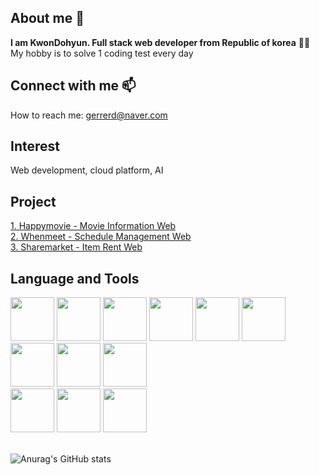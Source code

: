 <!-- Hi there 👋 -->

<!--
**Dormailler/Dormailler** is a ✨ _special_ ✨ repository because its `README.md` (this file) appears on your GitHub profile.

Here are some ideas to get you started:

- 🔭 I’m currently working on ...
- 🌱 I’m currently learning ...
- 👯 I’m looking to collaborate on ...
- 🤔 I’m looking for help with ...
- 💬 Ask me about ...
- 📫 How to reach me: ...
- 😄 Pronouns: ...
- ⚡ Fun fact: ...
-->
<!-- 주석 --> 

<!-- 인사말 -->  <!-- 글씨 강조 ** / 줄바꿈<br> 스페이스 두번 이상 --> 


<!-- 나에 대한 설명 -->  <!-- <h1><h2> # ## 1~6 -->
## About me 🌱  
**I am KwonDohyun. Full stack web developer from Republic of korea** 👨‍💼 <br/>
My hobby is to solve 1 coding test every day

<!-- 연락 정보 --> <!-- email,url -->
## Connect with me 📫
How to reach me: gerrerd@naver.com

<!-- 관심분야 -->
## Interest
Web development, cloud platform, AI
<!-- 최근 프로젝트 --> <!-- [표시내용](링크 url) -->
## Project
[1. Happymovie - Movie Information Web](https://github.com/Dormailler/Happy_movie)<br/>
[2. Whenmeet - Schedule Management Web](https://github.com/Dormailler/team01)<br/>
[3. Sharemarket - Item Rent Web](https://github.com/Dormailler/team03_final_project)

<!-- 사용할 수 있는 언어 및 툴 -->

## Language and Tools

<span>
<img src="https://cdn.jsdelivr.net/gh/devicons/devicon/icons/html5/html5-original-wordmark.svg" width="70px" heigth="70px" />  
<img src="https://cdn.jsdelivr.net/gh/devicons/devicon/icons/css3/css3-original-wordmark.svg" width="70px" heigth="70px"/>  
<img src="https://cdn.jsdelivr.net/gh/devicons/devicon/icons/javascript/javascript-original.svg" width="70px" heigth="70px"/>  
<img src="https://cdn.jsdelivr.net/gh/devicons/devicon/icons/jquery/jquery-original-wordmark.svg" width="70px" heigth="70px" />
<img src="https://cdn.jsdelivr.net/gh/devicons/devicon/icons/java/java-original-wordmark.svg" width="70px" heigth="70px"/>   
<img src="https://cdn.jsdelivr.net/gh/devicons/devicon/icons/spring/spring-original-wordmark.svg" width="70px" heigth="70px"/>  
<img src="https://cdn.jsdelivr.net/gh/devicons/devicon/icons/mysql/mysql-original-wordmark.svg" width="70px" heigth="70px"/>  
<img src="https://cdn.jsdelivr.net/gh/devicons/devicon/icons/react/react-original-wordmark.svg" width="70px" heigth="70px"/>
<img src="https://cdn.jsdelivr.net/gh/devicons/devicon/icons/python/python-original-wordmark.svg" width="70px" heigth="70px"/><br/>
<img src="https://cdn.jsdelivr.net/gh/devicons/devicon/icons/c/c-original.svg" width="70px" heigth="70px"/>
<img src="https://cdn.jsdelivr.net/gh/devicons/devicon/icons/cplusplus/cplusplus-original.svg" width="70px" heigth="70px"/>
<img src="https://i.namu.wiki/i/wGqByFKy0jThNbbsbJXJnLWDMOXjRGF9yLnAX9RYpiEJ6rk3XBKGd-YTEQbI_NOIyIb7h4lwoVKSPK-mzJh3VA.svg" width="70px" heigth="70px"/>
</span>
<br/>


<!-- 1. 글자 -->

<!-- 2. 벳지  ![Static Badge](https://img.shields.io/badge/[badgeContent:표시할이름-색상]?style=[plastic, flat, flat-square, for-the-badge, social]&logo=[기술스택아이콘]&logoColor=[로고색])-->
<!--
![Static Badge](https://img.shields.io/badge/React-%2361DAFB?logo=react&logoColor=black)
![Static Badge](https://img.shields.io/badge/SpringBoot-6DB33F?style=flat&logo=springboot&logoColor=white)
-->
<!-- 3. 이미지 ![대체 텍스트(alt)](이미지_소스_URL "이미지 설명(title)")-->
<!-- ![java](https://cdn.jsdelivr.net/gh/devicons/devicon/icons/java/java-original-wordmark.svg)  이미지 크기 수정 불가 -->

 
<br/>

<!-- 기타 (github 통계) -->
![Anurag's GitHub stats](https://github-readme-stats.vercel.app/api?username=Dormailler&show_icons=true&theme=radical)
<!-- 기타 (github 사용 언어 그래프) -->
<!-- ![Top Langs](https://github-readme-stats.vercel.app/api/top-langs/?username=Dormailler&layout=compact) -->



